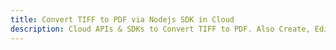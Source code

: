 ---title: Convert TIFF to PDF via Nodejs SDK in Clouddescription: Cloud APIs & SDKs to Convert TIFF to PDF. Also Create, Edit & Render Microsoft Word & OpenOffice documents in the Cloud.---